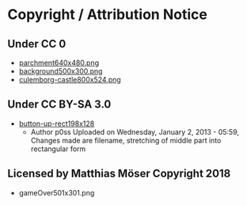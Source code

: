 # Copyright / Attribution Notice

## Under CC 0

- [parchment640x480.png](https://opengameart.org/content/old-parchment-paper)
- [background500x300.png](https://www.kisscc0.com/clipart/middle-ages-watercolor-painting-castle-castle-vree-3zn99d/)
- [culemborg-castle800x524.png](https://www.kisscc0.com/clipart/middle-ages-watercolor-painting-castle-historic-si-insnvi/)

## Under CC BY-SA 3.0

- [button-up-rect198x128](https://opengameart.org/content/user-interface-element-pack-panels-buttons-sliders-tables-icons)
  - Author p0ss Uploaded on Wednesday, January 2, 2013 - 05:59, Changes made are filename, stretching of middle part into rectangular form

## Licensed by Matthias Möser Copyright 2018

- gameOver501x301.png
